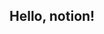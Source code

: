 
## Hello, notion!




<!-- Generated by NotionPageWriter
notion-down.version = 0.0.1
notion-down.revision = b'498c3d8'
-->